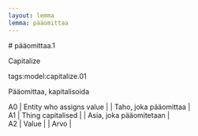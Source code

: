 ```yaml
---
layout: lemma
lemma: pääomittaa
---
```


<div class="sense">
# <span class="sensename">pääomittaa.1</span>

<span class="description">Capitalize</span>

tags:model:capitalize.01

<span class="description">Pääomittaa, kapitalisoida</span>

A0 | Entity who assigns value |   | Taho, joka pääomittaa |  
A1 | Thing capitalised |   | Asia, joka pääomitetaan |  
A2 | Value |   | Arvo |  

</div>

